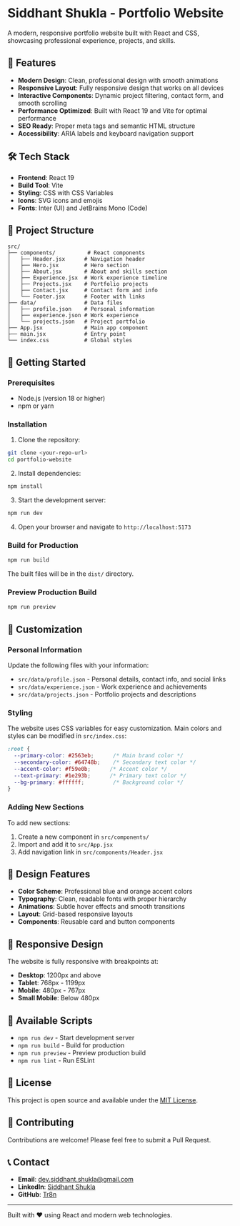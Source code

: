 # Siddhant Shukla - Portfolio Website

A modern, responsive portfolio website built with React and CSS, showcasing professional experience, projects, and skills.

## 🚀 Features

- **Modern Design**: Clean, professional design with smooth animations
- **Responsive Layout**: Fully responsive design that works on all devices
- **Interactive Components**: Dynamic project filtering, contact form, and smooth scrolling
- **Performance Optimized**: Built with React 19 and Vite for optimal performance
- **SEO Ready**: Proper meta tags and semantic HTML structure
- **Accessibility**: ARIA labels and keyboard navigation support

## 🛠️ Tech Stack

- **Frontend**: React 19
- **Build Tool**: Vite
- **Styling**: CSS with CSS Variables
- **Icons**: SVG icons and emojis
- **Fonts**: Inter (UI) and JetBrains Mono (Code)

## 📁 Project Structure

```
src/
├── components/          # React components
│   ├── Header.jsx      # Navigation header
│   ├── Hero.jsx        # Hero section
│   ├── About.jsx       # About and skills section
│   ├── Experience.jsx  # Work experience timeline
│   ├── Projects.jsx    # Portfolio projects
│   ├── Contact.jsx     # Contact form and info
│   └── Footer.jsx      # Footer with links
├── data/               # Data files
│   ├── profile.json    # Personal information
│   ├── experience.json # Work experience
│   └── projects.json   # Project portfolio
├── App.jsx             # Main app component
├── main.jsx            # Entry point
└── index.css           # Global styles
```

## 🚀 Getting Started

### Prerequisites

- Node.js (version 18 or higher)
- npm or yarn

### Installation

1. Clone the repository:
```bash
git clone <your-repo-url>
cd portfolio-website
```

2. Install dependencies:
```bash
npm install
```

3. Start the development server:
```bash
npm run dev
```

4. Open your browser and navigate to `http://localhost:5173`

### Build for Production

```bash
npm run build
```

The built files will be in the `dist/` directory.

### Preview Production Build

```bash
npm run preview
```

## 📝 Customization

### Personal Information

Update the following files with your information:

- `src/data/profile.json` - Personal details, contact info, and social links
- `src/data/experience.json` - Work experience and achievements
- `src/data/projects.json` - Portfolio projects and descriptions

### Styling

The website uses CSS variables for easy customization. Main colors and styles can be modified in `src/index.css`:

```css
:root {
  --primary-color: #2563eb;      /* Main brand color */
  --secondary-color: #64748b;    /* Secondary text color */
  --accent-color: #f59e0b;      /* Accent color */
  --text-primary: #1e293b;      /* Primary text color */
  --bg-primary: #ffffff;         /* Background color */
}
```

### Adding New Sections

To add new sections:

1. Create a new component in `src/components/`
2. Import and add it to `src/App.jsx`
3. Add navigation link in `src/components/Header.jsx`

## 🎨 Design Features

- **Color Scheme**: Professional blue and orange accent colors
- **Typography**: Clean, readable fonts with proper hierarchy
- **Animations**: Subtle hover effects and smooth transitions
- **Layout**: Grid-based responsive layouts
- **Components**: Reusable card and button components

## 📱 Responsive Design

The website is fully responsive with breakpoints at:
- **Desktop**: 1200px and above
- **Tablet**: 768px - 1199px
- **Mobile**: 480px - 767px
- **Small Mobile**: Below 480px

## 🔧 Available Scripts

- `npm run dev` - Start development server
- `npm run build` - Build for production
- `npm run preview` - Preview production build
- `npm run lint` - Run ESLint

## 📄 License

This project is open source and available under the [MIT License](LICENSE).

## 🤝 Contributing

Contributions are welcome! Please feel free to submit a Pull Request.

## 📞 Contact

- **Email**: dev.siddhant.shukla@gmail.com
- **LinkedIn**: [Siddhant Shukla](https://linkedin.com/in/siddhant-shukla-6b4564275)
- **GitHub**: [Tr8n](https://github.com/Tr8n)

---

Built with ❤️ using React and modern web technologies.
